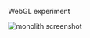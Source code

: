 
WebGL experiment

![monolith screenshot](https://firebasestorage.googleapis.com/v0/b/personal-website-5dadd.appspot.com/o/projects%2Fmonolith.png?alt=media&token=290e3357-701c-460e-a993-43e2fa814c91 "monolith screenshot")

